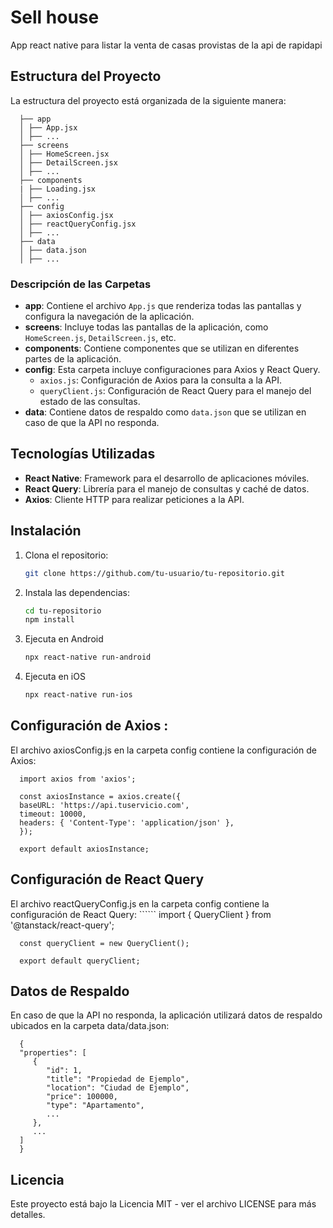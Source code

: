 # Sell house

App react native para listar la venta de casas provistas de la api de rapidapi

## Estructura del Proyecto

La estructura del proyecto está organizada de la siguiente manera:


      ├── app
      │ ├── App.jsx
      │ ├── ...
      ├── screens
      │ ├── HomeScreen.jsx
      │ ├── DetailScreen.jsx
      │ ├── ...
      ├── components
      | ├── Loading.jsx
      │ ├── ...
      ├── config
      │ ├── axiosConfig.jsx
      │ ├── reactQueryConfig.jsx
      │ ├── ...
      ├── data
      │ ├── data.json
      │ ├── ...

### Descripción de las Carpetas

- **app**: Contiene el archivo `App.js` que renderiza todas las pantallas y configura la navegación de la aplicación.
- **screens**: Incluye todas las pantallas de la aplicación, como `HomeScreen.js`, `DetailScreen.js`, etc.
- **components**: Contiene componentes que se utilizan en diferentes partes de la aplicación.
- **config**: Esta carpeta incluye configuraciones para Axios y React Query.
  - `axios.js`: Configuración de Axios para la consulta a la API.
  - `queryClient.js`: Configuración de React Query para el manejo del estado de las consultas.
- **data**: Contiene datos de respaldo como `data.json` que se utilizan en caso de que la API no responda.

## Tecnologías Utilizadas

- **React Native**: Framework para el desarrollo de aplicaciones móviles.
- **React Query**: Librería para el manejo de consultas y caché de datos.
- **Axios**: Cliente HTTP para realizar peticiones a la API.

## Instalación

1. Clona el repositorio:

   ```bash
   git clone https://github.com/tu-usuario/tu-repositorio.git
2. Instala las dependencias:
   ```bash
   cd tu-repositorio
   npm install

3. Ejecuta en Android
   ```bash
   npx react-native run-android
3. Ejecuta en iOS
   ```bash
   npx react-native run-ios
## Configuración de Axios :
El archivo axiosConfig.js en la carpeta config contiene la configuración de Axios:

      import axios from 'axios';

      const axiosInstance = axios.create({
      baseURL: 'https://api.tuservicio.com',
      timeout: 10000,
      headers: { 'Content-Type': 'application/json' },
      });

      export default axiosInstance;


## Configuración de React Query
El archivo reactQueryConfig.js en la carpeta config contiene la configuración de React Query:
      ``````
      import { QueryClient } from '@tanstack/react-query';

      const queryClient = new QueryClient();

      export default queryClient;


## Datos de Respaldo

En caso de que la API no responda, la aplicación utilizará datos de respaldo ubicados en la carpeta data/data.json:

      {
      "properties": [
         {
            "id": 1,
            "title": "Propiedad de Ejemplo",
            "location": "Ciudad de Ejemplo",
            "price": 100000,
            "type": "Apartamento",
            ...
         },
         ...
      ]
      }


## Licencia

Este proyecto está bajo la Licencia MIT - ver el archivo LICENSE para más detalles.